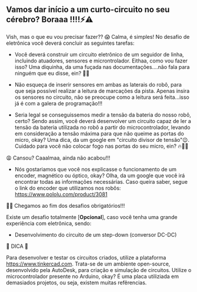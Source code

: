 <h2>Vamos dar início a um curto-circuito no seu cérebro? Boraaa !!!!⚡⚠ </h2>

</h3>Vish, mas o que eu vou precisar fazer?? 😱</h3>

</h3>Calma, é simples! No desafio de eletrônica você deverá concluir as seguintes tarefas:</h3>

- Você deverá construir um circuito eletrônico de um seguidor de linha, incluindo atuadores, sensores e microntrolador.
       Eithaa, como vou fazer isso? Uma diquinha, da uma fuçada nas documentações....não fala para ninguém que eu disse, ein? 🕵️‍♀️
      
- Não esqueça de inserir sensores em ambas as laterais do robô, para que seja possível realizar a leitura de marcações da pista.
      Apenas insira os sensores no circuito, não se preocupe como a leitura será feita...isso já é com a galera de programação!!!
      
- Seria legal se conseguissemos medir a tensão da bateria do nosso robô, certo? Sendo assim, você deverá desenvolver um circuito capaz de ler a tensão da bateria utilizada no robô a partir do microcontrolador, levando em consideração a tensão máxima para que não queime as portas do micro, okay? Uma dica, da um google em "circuito divisor de tensão"😉.
      Cuidado para você não colocar fogo nas portas do seu micro, ein? 🔥👩‍🚒
      
</h3>😩 Cansou? Caaalmaa, ainda não acabou!!!</h3>

- Nós gostariamos que você nos explicasse o funcionamento de um encoder, magnético ou óptico, okay? 
      Olha, da um google que você irá encontrar todas as informações necessárias. Caso queira saber, segue o link do encoder que utilizamos nos robôs: https://www.pololu.com/product/3081
      
</h3>🎉🥳 Chegamos ao fim dos desafios obrigatórios!!!</h3>

Existe um desafio totalmente [**Opcional**], caso você tenha uma grande experiência com eletrônica, sendo:
- Desenvolvimento do circuito de um step-down (conversor DC-DC)


</h3>🔴 DICA 🔴</h3>

Para desenvolver e testar os circuitos criados, utilize a plataforma https://www.tinkercad.com. Trata-se de um ambiente open-source, desenvolvido pela AutoDesk, para criação e simulação de circuitos.
Utilize o microcontrolador presente no Arduino, okay? É uma placa utiliziada em demasiados projetos, ou seja, existem muitas refêrencias.


